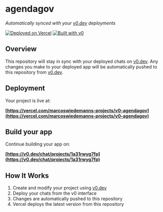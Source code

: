 # agendagov

*Automatically synced with your [v0.dev](https://v0.dev) deployments*

[![Deployed on Vercel](https://img.shields.io/badge/Deployed%20on-Vercel-black?style=for-the-badge&logo=vercel)](https://vercel.com/marcoswiedemanns-projects/v0-agendagov)
[![Built with v0](https://img.shields.io/badge/Built%20with-v0.dev-black?style=for-the-badge)](https://v0.dev/chat/projects/1a31rwyg7fp)

## Overview

This repository will stay in sync with your deployed chats on [v0.dev](https://v0.dev).
Any changes you make to your deployed app will be automatically pushed to this repository from [v0.dev](https://v0.dev).

## Deployment

Your project is live at:

**[https://vercel.com/marcoswiedemanns-projects/v0-agendagov](https://vercel.com/marcoswiedemanns-projects/v0-agendagov)**

## Build your app

Continue building your app on:

**[https://v0.dev/chat/projects/1a31rwyg7fp](https://v0.dev/chat/projects/1a31rwyg7fp)**

## How It Works

1. Create and modify your project using [v0.dev](https://v0.dev)
2. Deploy your chats from the v0 interface
3. Changes are automatically pushed to this repository
4. Vercel deploys the latest version from this repository